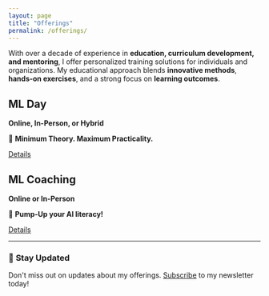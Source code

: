 ```yaml
---
layout: page
title: "Offerings"
permalink: /offerings/
---
```


With over a decade of experience in **education, curriculum development, and mentoring**, 
I offer personalized training solutions for individuals and organizations. 
My educational approach blends **innovative methods**, **hands-on exercises**, 
and a strong focus on **learning outcomes**. 


<div class="campaign-container">
  <div class="campaign-card">
    <div class="campaign-card-content">
      <h2 class="campaign-title">ML Day</h2>
      <p class="campaign-details">
       <strong>Online, In-Person, or Hybrid</strong> <br>
      </p>
      <p class="campaign-features">
        🚀 <strong>Minimum Theory. Maximum Practicality.</strong> 
      </p>
      <a href="{{ site.baseurl }}/aml-day/" class="campaign-btn">Details</a>
    </div>
  </div>

  <div class="campaign-card">
    <div class="campaign-card-content">
      <h2 class="campaign-title">ML Coaching</h2>
      <p class="campaign-details">
        <strong>Online or In-Person</strong> <br>
      </p>
      <p class="campaign-features">
        🚀 <strong>Pump-Up your AI literacy!</strong> 
      </p>
      <a href="{{ site.baseurl }}/personal-ml-coach/" class="campaign-btn">Details</a>
    </div>
  </div>
</div>

---

### 📢 **Stay Updated**
Don't miss out on updates about my offerings. [Subscribe](https://forms.gle/ynW3ge87es84SXdN6) to my newsletter today!


